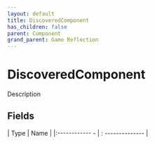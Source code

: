 ```yaml
---
layout: default
title: DiscoveredComponent
has_children: false
parent: Component
grand_parent: Game Reflection
---
```

# DiscoveredComponent
Description 

## Fields
| Type | Name |
|:------------ - | : -------------- |
